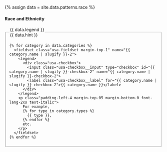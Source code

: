 {% assign data = site.data.patterns.race %}

<h4 class="site-preview-heading">Race and Ethnicity</h4>
<form class="usa-form usa-form--large">
  <fieldset name="race-and-ethnicity" class="usa-fieldset" aria-multiselectable="true">
    <legend class="usa-legend">
      <label>
        <span class="text-bold">{{ data.legend }}</span> <br/>
        <span class="text-italic">{{ data.hint }}</span>
      </label>
    </legend>

    {% for category in data.categories %}
      <fieldset class="usa-fieldset margin-top-1" name="{{ category.name | slugify }}-2">
        <legend>
          <div class="usa-checkbox">
            <input class="usa-checkbox__input" type="checkbox" id="{{ category.name | slugify }}-checkbox-2" name="{{ category.name | slugify }}-checkbox-2">
            <label class="usa-checkbox__label" for="{{ category.name | slugify }}-checkbox-2">{{ category.name }}</label>
          </div>
        </legend>
        <p class="padding-left-4 margin-top-05 margin-bottom-0 font-lang-2xs text-italic">
          For example,
          {% for type in category.types %}
            {{ type }},
          {% endfor %}
          etc.
        </p>
      </fieldset>
    {% endfor %}
  </fieldset>
</form>